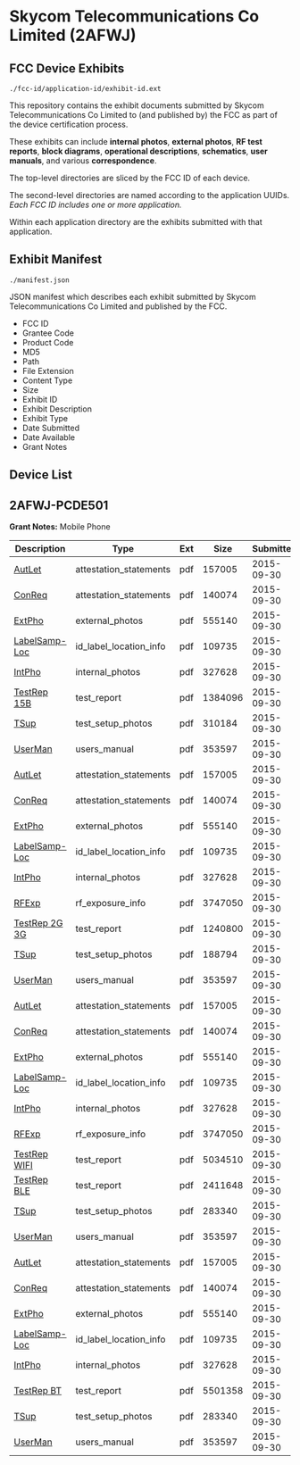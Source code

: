 # Skycom Telecommunications Co Limited (2AFWJ)
## FCC Device Exhibits

```
./fcc-id/application-id/exhibit-id.ext
```

This repository contains the exhibit documents submitted by Skycom Telecommunications Co Limited to (and published by) the FCC as part of the device certification process.

These exhibits can include **internal photos**, **external photos**, **RF test reports**, **block diagrams**, **operational descriptions**, **schematics**, **user manuals**, and various **correspondence**.

The top-level directories are sliced by the FCC ID of each device.

The second-level directories are named according to the application UUIDs. *Each FCC ID includes one or more application.*

Within each application directory are the exhibits submitted with that application. 

## Exhibit Manifest

```
./manifest.json
```

JSON manifest which describes each exhibit submitted by Skycom Telecommunications Co Limited and published by the FCC.

- FCC ID
- Grantee Code
- Product Code
- MD5
- Path
- File Extension
- Content Type
- Size
- Exhibit ID
- Exhibit Description
- Exhibit Type
- Date Submitted
- Date Available
- Grant Notes

## Device List
## 2AFWJ-PCDE501
**Grant Notes:** Mobile Phone

| Description | Type | Ext | Size | Submitted | Available |
| ----------- | ---- | --- | ---- | --------- | --------- |
| [AutLet](2AFWJ-PCDE501/91fbe670ee25c1d106d51eb46098374f/2767305.pdf) | attestation_statements | pdf | 157005 | 2015-09-30 | 2015-09-30 |
| [ConReq](2AFWJ-PCDE501/91fbe670ee25c1d106d51eb46098374f/2767306.pdf) | attestation_statements | pdf | 140074 | 2015-09-30 | 2015-09-30 |
| [ExtPho](2AFWJ-PCDE501/91fbe670ee25c1d106d51eb46098374f/2767308.pdf) | external_photos | pdf | 555140 | 2015-09-30 | 2015-09-30 |
| [LabelSamp-Loc](2AFWJ-PCDE501/91fbe670ee25c1d106d51eb46098374f/2767307.pdf) | id_label_location_info | pdf | 109735 | 2015-09-30 | 2015-09-30 |
| [IntPho](2AFWJ-PCDE501/91fbe670ee25c1d106d51eb46098374f/2767309.pdf) | internal_photos | pdf | 327628 | 2015-09-30 | 2015-09-30 |
| [TestRep 15B](2AFWJ-PCDE501/91fbe670ee25c1d106d51eb46098374f/2767314.pdf) | test_report | pdf | 1384096 | 2015-09-30 | 2015-09-30 |
| [TSup](2AFWJ-PCDE501/91fbe670ee25c1d106d51eb46098374f/2767310.pdf) | test_setup_photos | pdf | 310184 | 2015-09-30 | 2015-09-30 |
| [UserMan](2AFWJ-PCDE501/91fbe670ee25c1d106d51eb46098374f/2767315.pdf) | users_manual | pdf | 353597 | 2015-09-30 | 2015-09-30 |
| [AutLet](2AFWJ-PCDE501/bea66fba13ed9bf49cbdf17c26cc0a2c/2767305.pdf) | attestation_statements | pdf | 157005 | 2015-09-30 | 2015-09-30 |
| [ConReq](2AFWJ-PCDE501/bea66fba13ed9bf49cbdf17c26cc0a2c/2767306.pdf) | attestation_statements | pdf | 140074 | 2015-09-30 | 2015-09-30 |
| [ExtPho](2AFWJ-PCDE501/bea66fba13ed9bf49cbdf17c26cc0a2c/2767308.pdf) | external_photos | pdf | 555140 | 2015-09-30 | 2015-09-30 |
| [LabelSamp-Loc](2AFWJ-PCDE501/bea66fba13ed9bf49cbdf17c26cc0a2c/2767307.pdf) | id_label_location_info | pdf | 109735 | 2015-09-30 | 2015-09-30 |
| [IntPho](2AFWJ-PCDE501/bea66fba13ed9bf49cbdf17c26cc0a2c/2767309.pdf) | internal_photos | pdf | 327628 | 2015-09-30 | 2015-09-30 |
| [RFExp](2AFWJ-PCDE501/bea66fba13ed9bf49cbdf17c26cc0a2c/2767608.pdf) | rf_exposure_info | pdf | 3747050 | 2015-09-30 | 2015-09-30 |
| [TestRep 2G 3G](2AFWJ-PCDE501/bea66fba13ed9bf49cbdf17c26cc0a2c/2767659.pdf) | test_report | pdf | 1240800 | 2015-09-30 | 2015-09-30 |
| [TSup](2AFWJ-PCDE501/bea66fba13ed9bf49cbdf17c26cc0a2c/2767655.pdf) | test_setup_photos | pdf | 188794 | 2015-09-30 | 2015-09-30 |
| [UserMan](2AFWJ-PCDE501/bea66fba13ed9bf49cbdf17c26cc0a2c/2767315.pdf) | users_manual | pdf | 353597 | 2015-09-30 | 2015-09-30 |
| [AutLet](2AFWJ-PCDE501/d57bd8efdbd6bc05ca0e21cf67c407d1/2767305.pdf) | attestation_statements | pdf | 157005 | 2015-09-30 | 2015-09-30 |
| [ConReq](2AFWJ-PCDE501/d57bd8efdbd6bc05ca0e21cf67c407d1/2767306.pdf) | attestation_statements | pdf | 140074 | 2015-09-30 | 2015-09-30 |
| [ExtPho](2AFWJ-PCDE501/d57bd8efdbd6bc05ca0e21cf67c407d1/2767308.pdf) | external_photos | pdf | 555140 | 2015-09-30 | 2015-09-30 |
| [LabelSamp-Loc](2AFWJ-PCDE501/d57bd8efdbd6bc05ca0e21cf67c407d1/2767307.pdf) | id_label_location_info | pdf | 109735 | 2015-09-30 | 2015-09-30 |
| [IntPho](2AFWJ-PCDE501/d57bd8efdbd6bc05ca0e21cf67c407d1/2767309.pdf) | internal_photos | pdf | 327628 | 2015-09-30 | 2015-09-30 |
| [RFExp](2AFWJ-PCDE501/d57bd8efdbd6bc05ca0e21cf67c407d1/2767608.pdf) | rf_exposure_info | pdf | 3747050 | 2015-09-30 | 2015-09-30 |
| [TestRep WIFI](2AFWJ-PCDE501/d57bd8efdbd6bc05ca0e21cf67c407d1/2767445.pdf) | test_report | pdf | 5034510 | 2015-09-30 | 2015-09-30 |
| [TestRep BLE](2AFWJ-PCDE501/d57bd8efdbd6bc05ca0e21cf67c407d1/2767553.pdf) | test_report | pdf | 2411648 | 2015-09-30 | 2015-09-30 |
| [TSup](2AFWJ-PCDE501/d57bd8efdbd6bc05ca0e21cf67c407d1/2767343.pdf) | test_setup_photos | pdf | 283340 | 2015-09-30 | 2015-09-30 |
| [UserMan](2AFWJ-PCDE501/d57bd8efdbd6bc05ca0e21cf67c407d1/2767315.pdf) | users_manual | pdf | 353597 | 2015-09-30 | 2015-09-30 |
| [AutLet](2AFWJ-PCDE501/55b95021c8321e7397e56ae76a45d47d/2767305.pdf) | attestation_statements | pdf | 157005 | 2015-09-30 | 2015-09-30 |
| [ConReq](2AFWJ-PCDE501/55b95021c8321e7397e56ae76a45d47d/2767306.pdf) | attestation_statements | pdf | 140074 | 2015-09-30 | 2015-09-30 |
| [ExtPho](2AFWJ-PCDE501/55b95021c8321e7397e56ae76a45d47d/2767308.pdf) | external_photos | pdf | 555140 | 2015-09-30 | 2015-09-30 |
| [LabelSamp-Loc](2AFWJ-PCDE501/55b95021c8321e7397e56ae76a45d47d/2767307.pdf) | id_label_location_info | pdf | 109735 | 2015-09-30 | 2015-09-30 |
| [IntPho](2AFWJ-PCDE501/55b95021c8321e7397e56ae76a45d47d/2767309.pdf) | internal_photos | pdf | 327628 | 2015-09-30 | 2015-09-30 |
| [TestRep BT](2AFWJ-PCDE501/55b95021c8321e7397e56ae76a45d47d/2767347.pdf) | test_report | pdf | 5501358 | 2015-09-30 | 2015-09-30 |
| [TSup](2AFWJ-PCDE501/55b95021c8321e7397e56ae76a45d47d/2767343.pdf) | test_setup_photos | pdf | 283340 | 2015-09-30 | 2015-09-30 |
| [UserMan](2AFWJ-PCDE501/55b95021c8321e7397e56ae76a45d47d/2767315.pdf) | users_manual | pdf | 353597 | 2015-09-30 | 2015-09-30 |
